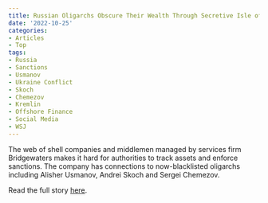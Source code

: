 ```yaml
---
title: Russian Oligarchs Obscure Their Wealth Through Secretive Isle of Man Network
date: '2022-10-25'
categories:
- Articles
- Top
tags:
- Russia
- Sanctions
- Usmanov
- Ukraine Conflict
- Skoch
- Chemezov
- Kremlin
- Offshore Finance
- Social Media
- WSJ
---
```

The web of shell companies and middlemen managed by services firm Bridgewaters makes it hard for authorities to track assets and enforce sanctions. The company has connections to now-blacklisted oligarchs including Alisher Usmanov, Andrei Skoch and Sergei Chemezov.

Read the full story [here](https://www.wsj.com/articles/russian-oligarch-bridgewaters-sanctions-offshore-network-11665767178).